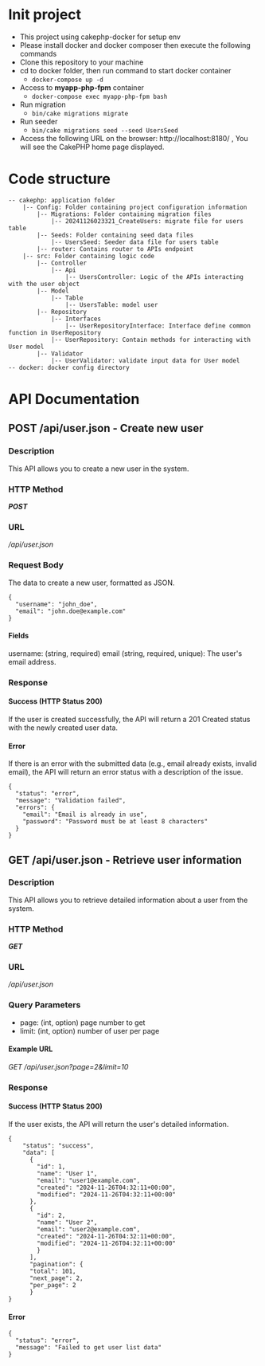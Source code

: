 # Init project 
- This project using cakephp-docker for setup env
- Please install docker and docker composer then execute the following commands
- Clone this repository to your machine 
- cd to docker folder, then run command to start docker container
  - ```docker-compose up -d```
- Access to **myapp-php-fpm** container 
  - ```docker-compose exec myapp-php-fpm bash```
- Run migration 
  - ```bin/cake migrations migrate```
- Run seeder 
  - ```bin/cake migrations seed --seed UsersSeed```
- Access the following URL on the browser:  http://localhost:8180/ , You will see the CakePHP home page displayed.

# Code structure

```angular2html
-- cakephp: application folder
    |-- Config: Folder containing project configuration information
        |-- Migrations: Folder containing migration files
            |-- 20241126023321_CreateUsers: migrate file for users table
        |-- Seeds: Folder containing seed data files
            |-- UsersSeed: Seeder data file for users table
        |-- router: Contains router to APIs endpoint
    |-- src: Folder containing logic code
        |-- Controller
            |-- Api
                |-- UsersController: Logic of the APIs interacting with the user object
        |-- Model
            |-- Table
                |-- UsersTable: model user 
        |-- Repository
            |-- Interfaces
                |-- UserRepositoryInterface: Interface define common function in UserRepository 
            |-- UserRepository: Contain methods for interacting with User model  
        |-- Validator
            |-- UserValidator: validate input data for User model
-- docker: docker config directory

```


# API Documentation
## POST /api/user.json - Create new user

### Description
This API allows you to create a new user in the system.

### HTTP Method
_**POST**_

### URL
_/api/user.json_

### Request Body
The data to create a new user, formatted as JSON.

```angular2html
{
  "username": "john_doe",
  "email": "john.doe@example.com"
}

```

#### Fields
username: (string, required)
email (string, required, unique): The user's email address.

### Response
#### Success (HTTP Status 200)
If the user is created successfully, the API will return a 201 Created status with the newly created user data.

#### Error
If there is an error with the submitted data (e.g., email already exists, invalid email), the API will return an error status with a description of the issue.

```angular2html
{
  "status": "error",
  "message": "Validation failed",
  "errors": {
    "email": "Email is already in use",
    "password": "Password must be at least 8 characters"
  }
}

```

## GET /api/user.json - Retrieve user information
### Description
This API allows you to retrieve detailed information about a user from the system.

### HTTP Method
**_GET_**

### URL
_/api/user.json_

### Query Parameters
- page: (int, option) page number to get
- limit: (int, option) number of user per page

#### Example URL
_GET /api/user.json?page=2&limit=10_

### Response
#### Success (HTTP Status 200)
If the user exists, the API will return the user's detailed information.

```angular2html
{
    "status": "success",
    "data": [
      {
        "id": 1,
        "name": "User 1",
        "email": "user1@example.com",
        "created": "2024-11-26T04:32:11+00:00",
        "modified": "2024-11-26T04:32:11+00:00"
      },
      {
        "id": 2,
        "name": "User 2",
        "email": "user2@example.com",
        "created": "2024-11-26T04:32:11+00:00",
        "modified": "2024-11-26T04:32:11+00:00"
        }
      ],
      "pagination": {
      "total": 101,
      "next_page": 2,
      "per_page": 2
      }
}
```

#### Error 
```angular2html
{
  "status": "error",
  "message": "Failed to get user list data"
}
```






